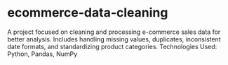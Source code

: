 # ecommerce-data-cleaning
A project focused on cleaning and processing e-commerce sales data for better analysis. Includes handling missing values, duplicates, inconsistent date formats, and standardizing product categories.  Technologies Used: Python, Pandas, NumPy
